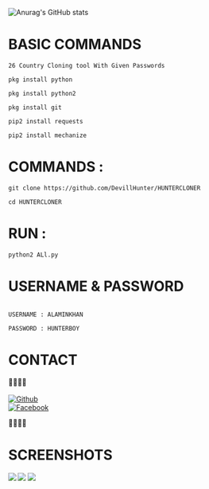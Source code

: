 ![Anurag's GitHub stats](https://github-readme-stats.vercel.app/api?username=DevillHunter&show_icons=true)
# BASIC COMMANDS

````
26 Country Cloning tool With Given Passwords

pkg install python

pkg install python2

pkg install git

pip2 install requests

pip2 install mechanize
````

# COMMANDS :
````
git clone https://github.com/DevillHunter/HUNTERCLONER

cd HUNTERCLONER
````


# RUN :
````
python2 ALl.py
````

# USERNAME & PASSWORD
````

USERNAME : ALAMINKHAN

PASSWORD : HUNTERBOY
````
# CONTACT
<b>🔰🔰🔰🔰</b> </br> <br>[![Github](https://img.shields.io/badge/Github-HUNTERBOY_ALAMIN-green?style=flat-square&logo=githublogoColor=blue&labelColor=blue)](https://github.com/DevillHunter)<br> [![Facebook](https://img.shields.io/badge/Facebook-HUNTERBOY_ALAMIN-yellow?style=flat-square&logo=facebooklogoColor=green&labelColor=red)](https://www.facebook.com/alaminkhan.60)

<b>🔰🔰🔰🔰<b>

# SCREENSHOTS
![](https://a.top4top.io/p_18861h4ha0.jpg)
![](https://b.top4top.io/p_1886ccxzt0.jpg)
![](https://a.top4top.io/p_1886awl5g0.jpg)


